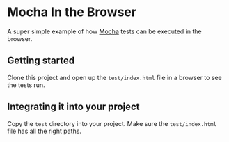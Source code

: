 # Mocha In the Browser

A super simple example of how [Mocha](http://mochajs.org/) tests can be executed in the browser.

## Getting started
Clone this project and open up the `test/index.html` file in a browser to see the tests run.

## Integrating it into your project

Copy the `test` directory into your project. Make sure the `test/index.html` file has all
the right paths.
